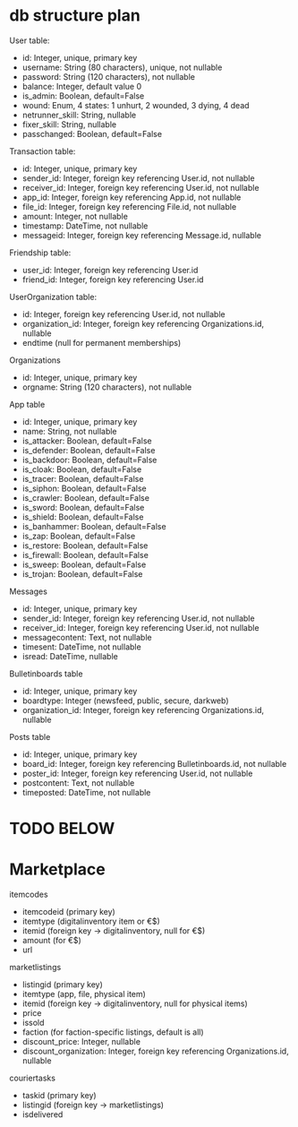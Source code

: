 # db structure plan

User table:

- id: Integer, unique, primary key
- username: String (80 characters), unique, not nullable
- password: String (120 characters), not nullable
- balance: Integer, default value 0
- is_admin: Boolean, default=False
- wound: Enum, 4 states: 1 unhurt, 2 wounded, 3 dying, 4 dead
- netrunner_skill: String, nullable
- fixer_skill: String, nullable
- passchanged:  Boolean, default=False

Transaction table:
- id: Integer, unique, primary key
- sender_id: Integer, foreign key referencing User.id, not nullable
- receiver_id: Integer, foreign key referencing User.id, not nullable
- app_id: Integer, foreign key referencing App.id, not nullable
- file_id: Integer, foreign key referencing File.id, not nullable
- amount: Integer, not nullable
- timestamp: DateTime, not nullable
- messageid: Integer, foreign key referencing Message.id, nullable

Friendship table:
- user_id: Integer, foreign key referencing User.id
- friend_id: Integer, foreign key referencing User.id

UserOrganization table:
- id: Integer, foreign key referencing User.id, not nullable
- organization_id: Integer, foreign key referencing Organizations.id, nullable
- endtime (null for permanent memberships)

Organizations
- id: Integer, unique, primary key
- orgname: String (120 characters), not nullable


App table
- id: Integer, unique, primary key
- name: String, not nullable
- is_attacker: Boolean, default=False
- is_defender: Boolean, default=False
- is_backdoor: Boolean, default=False
- is_cloak: Boolean, default=False
- is_tracer: Boolean, default=False
- is_siphon: Boolean, default=False
- is_crawler: Boolean, default=False
- is_sword: Boolean, default=False
- is_shield: Boolean, default=False
- is_banhammer: Boolean, default=False
- is_zap: Boolean, default=False
- is_restore: Boolean, default=False
- is_firewall: Boolean, default=False
- is_sweep: Boolean, default=False
- is_trojan: Boolean, default=False

Messages
- id: Integer, unique, primary key
- sender_id: Integer, foreign key referencing User.id, not nullable
- receiver_id: Integer, foreign key referencing User.id, not nullable
- messagecontent: Text, not nullable
- timesent: DateTime, not nullable
- isread: DateTime, nullable

Bulletinboards table
- id: Integer, unique, primary key
- boardtype: Integer (newsfeed, public, secure, darkweb)
- organization_id: Integer, foreign key referencing Organizations.id, nullable

Posts table
- id: Integer, unique, primary key
- board_id: Integer, foreign key referencing Bulletinboards.id, not nullable
- poster_id: Integer, foreign key referencing User.id, not nullable
- postcontent: Text, not nullable
- timeposted: DateTime, not nullable


# TODO BELOW
# Marketplace

itemcodes

- itemcodeid (primary key)
- itemtype (digitalinventory item or €$)
- itemid (foreign key -> digitalinventory, null for €$)
- amount (for €$)
- url

marketlistings
- listingid (primary key)
- itemtype (app, file, physical item)
- itemid (foreign key -> digitalinventory, null for physical items)
- price
- issold
- faction (for faction-specific listings, default is all)
- discount_price: Integer, nullable
- discount_organization: Integer, foreign key referencing Organizations.id, nullable

couriertasks
- taskid (primary key)
- listingid (foreign key -> marketlistings)
- isdelivered


